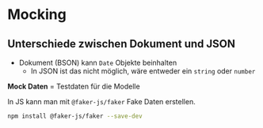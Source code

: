 # Mocking

## Unterschiede zwischen Dokument und JSON

- Dokument (BSON) kann `Date` Objekte beinhalten
  - In JSON ist das nicht möglich, wäre entweder ein `string` oder `number`


**Mock Daten** = Testdaten für die Modelle

In JS kann man mit `@faker-js/faker` Fake Daten erstellen.

```bash
npm install @faker-js/faker --save-dev
```
